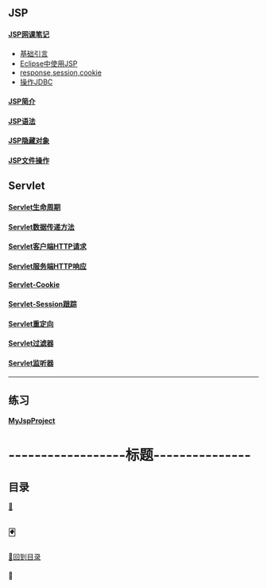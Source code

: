 ## JSP
#### <a href="JSP看网课笔记">JSP网课笔记</a>
+ <a href="JSP看网课笔记/基础引言.md">基础引言<a>
+ <a href="JSP看网课笔记/Eclipse中使用JSP.md">Eclipse中使用JSP<a>
+ <a href="JSP看网课笔记/response,session,cookie.md">response,session,cookie<a>
+ <a href="JSP看网课笔记/操作JDBC.md">操作JDBC<a>
  
#### <a href="JSP简介.md">JSP简介</a>
#### <a href="JSP语法.md">JSP语法</a>
#### <a href="JSP隐藏对象.md">JSP隐藏对象</a>
#### <a href="JSP文件操作.md">JSP文件操作</a>


## Servlet
#### <a href="生命周期.md">Servlet生命周期</a>
#### <a href="数据传递方法.md">Servlet数据传递方法</a>
#### <a href="客户端HTTP请求.md">Servlet客户端HTTP请求</a>
#### <a href="服务端HTTP响应.md">Servlet服务端HTTP响应</a>
#### <a href="Cookie.md">Servlet-Cookie</a>
#### <a href="Session跟踪.md">Servlet-Session跟踪</a>
#### <a href="重定向.md">Servlet重定向</a>
#### <a href="过滤器.md">Servlet过滤器</a>
#### <a href="监听器.md">Servlet监听器</a>
-----------------------------------------------------------

## 练习
#### <a href="MyJspProject">MyJspProject</a>
# ------------------标题---------------
## 目录
<a href="">:dart:</a>

<p id="p1"></p>

## :black_joker:
<a href="#title">:flower_playing_cards:回到目录</a>
#### :memo:
